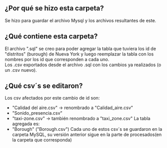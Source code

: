 ## ¿Por qué se hizo esta carpeta?
Se hizo para guardar el archivo Mysql y los archivos resultantes de este.

## ¿Qué contiene esta carpeta?
El archivo ".sql" se creo para poder agregar la tabla que tuviera los id de "distritos" (burough) de Nueva York y luego reemplazar la tabla con los nombres por los id que corresponden a cada uno.<br>
Los .csv exportados desde el archivo .sql con los cambios ya realizados (o un .csv nuevo).

## ¿Qué csv´s se editaron?
Los csv afectados por este cambio de id son:<br>
- "Calidad del aire.csv" -> renombrado a "Calidad_aire.csv"
- "Sonido_presencia.csv"
- "taxi-zone.csv" -> también renombrado a "taxi_zone.csv"
La tabla agregada es:
- "Borough" ("Borough.csv")
Cada uno de estos csv´s se guardaron en la carpeta MySQL, su versión anterior sigue en la parte de procesados(en la carpeta que corresponda)